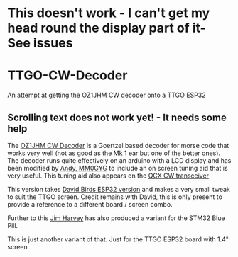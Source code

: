 # This doesn't work - I can't get my head round the display part of it- See issues

# TTGO-CW-Decoder
An attempt at getting the OZ1JHM CW decoder onto a TTGO ESP32

## Scrolling text does not work yet! - It needs some help

The [OZ1JHM CW Decoder](http://www.oz1jhm.dk/content/very-simpel-cw-decoder-easy-build) is a Goertzel based decoder for morse code that works very well (not as good as the Mk 1 ear but one of the better ones).
The decoder runs quite effectively on an arduino with a LCD display and has been modified by [Andy, MM0GYG](http://www.saltoun.uk/radio/goertzel.html) to include an on screen tuning aid that is very useful. This tuning aid also appears on the [QCX CW transceiver](https://qrp-labs.com/qcx.html)

This version takes [David Birds ESP32 version](https://github.com/G6EJD/ESP32-Morse-Decoder) and makes a very small tweak to suit the TTGO screen. Credit remains with David, this is only present to provide a reference to a different board / screen combo.

Further to this [Jim Harvey](https://github.com/jmharvey1/STM32_CWDecoder) has also produced a variant for the STM32 Blue Pill.

This is just another variant of that. Just for the TTGO ESP32 board with 1.4" screen
